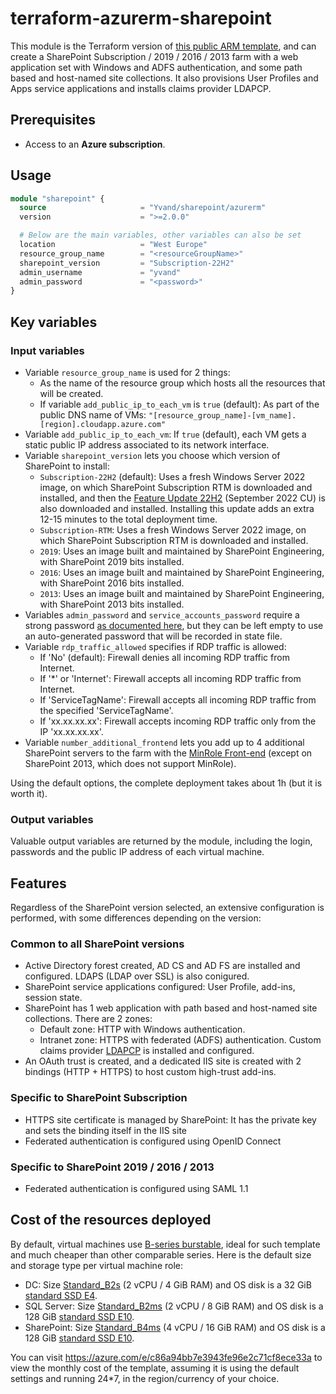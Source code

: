 # terraform-azurerm-sharepoint

This module is the Terraform version of [this public ARM template](https://azure.microsoft.com/en-us/resources/templates/sharepoint-adfs/), and can create a SharePoint Subscription / 2019 / 2016 / 2013 farm with a web application set with Windows and ADFS authentication, and some path based and host-named site collections. It also provisions User Profiles and Apps service applications and installs claims provider LDAPCP.

## Prerequisites

- Access to an **Azure subscription**.

## Usage

```terraform
module "sharepoint" {
  source                     = "Yvand/sharepoint/azurerm"
  version                    = ">=2.0.0"

  # Below are the main variables, other variables can also be set
  location                   = "West Europe"
  resource_group_name        = "<resourceGroupName>"
  sharepoint_version         = "Subscription-22H2"
  admin_username             = "yvand"
  admin_password             = "<password>"
}
```

## Key variables

### Input variables

- Variable `resource_group_name` is used for 2 things:
  - As the name of the resource group which hosts all the resources that will be created.
  - If variable `add_public_ip_to_each_vm` is `true` (default): As part of the public DNS name of VMs: `"[resource_group_name]-[vm_name].[region].cloudapp.azure.com"`
- Variable `add_public_ip_to_each_vm`: If `true` (default), each VM gets a static public IP address associated to its network interface.
- Variable `sharepoint_version` lets you choose which version of SharePoint to install:
  - `Subscription-22H2` (default): Uses a fresh Windows Server 2022 image, on which SharePoint Subscription RTM is downloaded and installed, and then the [Feature Update 22H2](https://learn.microsoft.com/en-us/sharepoint/what-s-new/new-and-improved-features-in-sharepoint-server-subscription-edition-22h2-release) (September 2022 CU) is also downloaded and installed. Installing this update adds an extra 12-15 minutes to the total deployment time.
  - `Subscription-RTM`: Uses a fresh Windows Server 2022 image, on which SharePoint Subscription RTM is downloaded and installed.
  - `2019`: Uses an image built and maintained by SharePoint Engineering, with SharePoint 2019 bits installed.
  - `2016`: Uses an image built and maintained by SharePoint Engineering, with SharePoint 2016 bits installed.
  - `2013`: Uses an image built and maintained by SharePoint Engineering, with SharePoint 2013 bits installed.
- Variables `admin_password` and `service_accounts_password` require a strong password [as documented here](https://learn.microsoft.com/azure/virtual-machines/windows/faq#what-are-the-password-requirements-when-creating-a-vm-), but they can be left empty to use an auto-generated password that will be recorded in state file.
- Variable `rdp_traffic_allowed` specifies if RDP traffic is allowed:
  - If 'No' (default): Firewall denies all incoming RDP traffic from Internet.
  - If '*' or 'Internet': Firewall accepts all incoming RDP traffic from Internet.
  - If 'ServiceTagName': Firewall accepts all incoming RDP traffic from the specified 'ServiceTagName'.
  - If 'xx.xx.xx.xx': Firewall accepts incoming RDP traffic only from the IP 'xx.xx.xx.xx'.
- Variable `number_additional_frontend` lets you add up to 4 additional SharePoint servers to the farm with the [MinRole Front-end](https://learn.microsoft.com/en-us/sharepoint/install/planning-for-a-minrole-server-deployment-in-sharepoint-server) (except on SharePoint 2013, which does not support MinRole).

Using the default options, the complete deployment takes about 1h (but it is worth it).  

### Output variables

Valuable output variables are returned by the module, including the login, passwords and the public IP address of each virtual machine.

## Features

Regardless of the SharePoint version selected, an extensive configuration is performed, with some differences depending on the version:

### Common to all SharePoint versions

- Active Directory forest created, AD CS and AD FS are installed and configured. LDAPS (LDAP over SSL) is also conigured.
- SharePoint service applications configured: User Profile, add-ins, session state.
- SharePoint has 1 web application with path based and host-named site collections. There are 2 zones:
  - Default zone: HTTP with Windows authentication.
  - Intranet zone: HTTPS with federated (ADFS) authentication. Custom claims provider [LDAPCP](https://www.ldapcp.com/) is installed and configured.
- An OAuth trust is created, and a dedicated IIS site is created with 2 bindings (HTTP + HTTPS) to host custom high-trust add-ins.

### Specific to SharePoint Subscription

- HTTPS site certificate is managed by SharePoint: It has the private key and sets the binding itself in the IIS site
- Federated authentication is configured using OpenID Connect

### Specific to SharePoint 2019 / 2016 / 2013

- Federated authentication is configured using SAML 1.1

## Cost of the resources deployed

By default, virtual machines use [B-series burstable](https://docs.microsoft.com/azure/virtual-machines/sizes-b-series-burstable), ideal for such template and much cheaper than other comparable series.
Here is the default size and storage type per virtual machine role:

* DC: Size [Standard_B2s](https://docs.microsoft.com/azure/virtual-machines/sizes-b-series-burstable) (2 vCPU / 4 GiB RAM) and OS disk is a 32 GiB [standard SSD E4](https://learn.microsoft.com/azure/virtual-machines/disks-types#standard-ssds).
* SQL Server: Size [Standard_B2ms](https://docs.microsoft.com/azure/virtual-machines/sizes-b-series-burstable) (2 vCPU / 8 GiB RAM) and OS disk is a 128 GiB [standard SSD E10](https://learn.microsoft.com/azure/virtual-machines/disks-types#standard-ssds).
* SharePoint: Size [Standard_B4ms](https://docs.microsoft.com/azure/virtual-machines/sizes-b-series-burstable) (4 vCPU / 16 GiB RAM) and OS disk is a 128 GiB [standard SSD E10](https://learn.microsoft.com/azure/virtual-machines/disks-types#standard-ssds).

You can visit <https://azure.com/e/c86a94bb7e3943fe96e2c71cf8ece33a> to view the monthly cost of the template, assuming it is using the default settings and running 24*7, in the region/currency of your choice.
